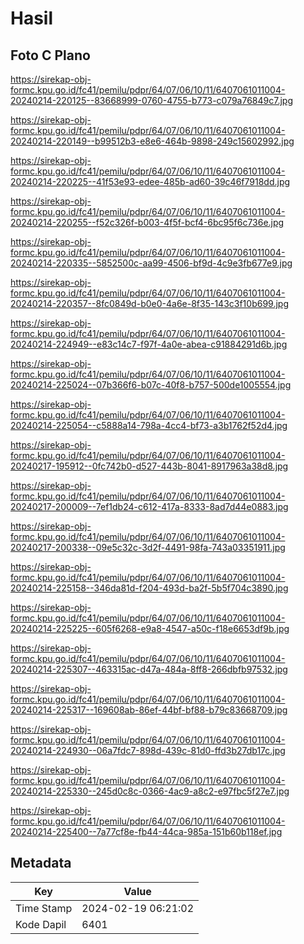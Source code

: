 # Hasil

## Foto C Plano

https://sirekap-obj-formc.kpu.go.id/fc41/pemilu/pdpr/64/07/06/10/11/6407061011004-20240214-220125--83668999-0760-4755-b773-c079a76849c7.jpg

https://sirekap-obj-formc.kpu.go.id/fc41/pemilu/pdpr/64/07/06/10/11/6407061011004-20240214-220149--b99512b3-e8e6-464b-9898-249c15602992.jpg

https://sirekap-obj-formc.kpu.go.id/fc41/pemilu/pdpr/64/07/06/10/11/6407061011004-20240214-220225--41f53e93-edee-485b-ad60-39c46f7918dd.jpg

https://sirekap-obj-formc.kpu.go.id/fc41/pemilu/pdpr/64/07/06/10/11/6407061011004-20240214-220255--f52c326f-b003-4f5f-bcf4-6bc95f6c736e.jpg

https://sirekap-obj-formc.kpu.go.id/fc41/pemilu/pdpr/64/07/06/10/11/6407061011004-20240214-220335--5852500c-aa99-4506-bf9d-4c9e3fb677e9.jpg

https://sirekap-obj-formc.kpu.go.id/fc41/pemilu/pdpr/64/07/06/10/11/6407061011004-20240214-220357--8fc0849d-b0e0-4a6e-8f35-143c3f10b699.jpg

https://sirekap-obj-formc.kpu.go.id/fc41/pemilu/pdpr/64/07/06/10/11/6407061011004-20240214-224949--e83c14c7-f97f-4a0e-abea-c91884291d6b.jpg

https://sirekap-obj-formc.kpu.go.id/fc41/pemilu/pdpr/64/07/06/10/11/6407061011004-20240214-225024--07b366f6-b07c-40f8-b757-500de1005554.jpg

https://sirekap-obj-formc.kpu.go.id/fc41/pemilu/pdpr/64/07/06/10/11/6407061011004-20240214-225054--c5888a14-798a-4cc4-bf73-a3b1762f52d4.jpg

https://sirekap-obj-formc.kpu.go.id/fc41/pemilu/pdpr/64/07/06/10/11/6407061011004-20240217-195912--0fc742b0-d527-443b-8041-8917963a38d8.jpg

https://sirekap-obj-formc.kpu.go.id/fc41/pemilu/pdpr/64/07/06/10/11/6407061011004-20240217-200009--7ef1db24-c612-417a-8333-8ad7d44e0883.jpg

https://sirekap-obj-formc.kpu.go.id/fc41/pemilu/pdpr/64/07/06/10/11/6407061011004-20240217-200338--09e5c32c-3d2f-4491-98fa-743a03351911.jpg

https://sirekap-obj-formc.kpu.go.id/fc41/pemilu/pdpr/64/07/06/10/11/6407061011004-20240214-225158--346da81d-f204-493d-ba2f-5b5f704c3890.jpg

https://sirekap-obj-formc.kpu.go.id/fc41/pemilu/pdpr/64/07/06/10/11/6407061011004-20240214-225225--605f6268-e9a8-4547-a50c-f18e6653df9b.jpg

https://sirekap-obj-formc.kpu.go.id/fc41/pemilu/pdpr/64/07/06/10/11/6407061011004-20240214-225307--463315ac-d47a-484a-8ff8-266dbfb97532.jpg

https://sirekap-obj-formc.kpu.go.id/fc41/pemilu/pdpr/64/07/06/10/11/6407061011004-20240214-225317--169608ab-86ef-44bf-bf88-b79c83668709.jpg

https://sirekap-obj-formc.kpu.go.id/fc41/pemilu/pdpr/64/07/06/10/11/6407061011004-20240214-224930--06a7fdc7-898d-439c-81d0-ffd3b27db17c.jpg

https://sirekap-obj-formc.kpu.go.id/fc41/pemilu/pdpr/64/07/06/10/11/6407061011004-20240214-225330--245d0c8c-0366-4ac9-a8c2-e97fbc5f27e7.jpg

https://sirekap-obj-formc.kpu.go.id/fc41/pemilu/pdpr/64/07/06/10/11/6407061011004-20240214-225400--7a77cf8e-fb44-44ca-985a-151b60b118ef.jpg


## Metadata

| Key        | Value               |
| ---------- | ------------------- |
| Time Stamp | 2024-02-19 06:21:02 |
| Kode Dapil | 6401                |



